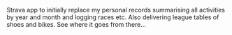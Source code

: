 Strava app to initially replace my personal records summarising all activities by year and month and logging races etc. 
Also delivering league tables of shoes and bikes.
See where it goes from there...
